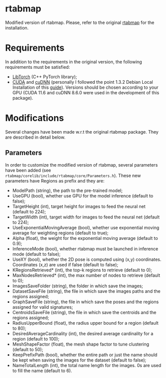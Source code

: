 rtabmap
=======

Modified version of rtabmap. Please, refer to the original [rtabmap](https://github.com/introlab/rtabmap) for the installation.

# Requirements
In addition to the requirements in the original version, the following requirements must be satisfied:
- [LibTorch](https://pytorch.org/cppdocs/installing.html) (C++ PyTorch library);
- [CUDA](https://developer.nvidia.com/cuda-11-6-0-download-archive) and [cuDNN](https://developer.nvidia.com/rdp/cudnn-archive) (personally I followed the point 1.3.2 Debian Local Installation of this [guide](https://docs.nvidia.com/deeplearning/cudnn/install-guide/index.html)). Versions should be chosen according to your GPU (CUDA 11.6 and cuDNN 8.6.0 were used in the development of this package).

# Modifications
Several changes have been made w.r.t the original rtabmap package. They are described in detail below.
 ## Parameters
 In order to customize the modified version of rtabmap, several parameters have been added (see ```rtabmap/corelib/include/rtabmap/core/Parameters.h```). These new parameters have Regions as prefix and they are:
 - ModelPath (string), the path to the pre-trained model;
 - UseGPU (bool), whether use GPU for the model inference (default to false);
 - TargetHeight (int), target height for images to feed the neural net (default to 224);
 - TargetWidth (int), target width for images to feed the neural net (default to 224);
 - UseExponentialMovingAverage (bool), whether use exponential moving average for weighting regions (default to true);
 - Alpha (float), the weight for the exponential moving average (default to 0.9);
 - InferenceMode (bool), whether rtabmap must be launched in inference mode (default to false);
 - UseXY (bool), whether the 2D pose is computed using (x,y) coordinates. Coordinates (x,z) are used if false (default to false);
 - KRegionsRetrieved* (int), the top-k regions to retrieve (default to 0);
 - MaxNodesRetrieved* (int), the max number of nodes to retrieve (default to 0);
 - ImagesSaveFolder (string), the folder in which save the images;
 - DatasetSaveFile (string), the file in which save the images paths and the regions assigned;
 - GraphSaveFile (string), the file in which save the poses and the regions assigned for valid signatures;
 - CentroidsSaveFile (string), the file in which save the centroids and the regions assigned;
 - RadiusUpperBound (float), the radius upper bound for a region (default to 80);
 - DesiredAverageCardinality (int), the desired average cardinality for a region (default to 100);
 - MeshShapeFactor (float), the mesh shape factor to tune clustering (default to 50);
 - KeepPrefixPath (bool), whether the entire path or just the name should be kept when saving the images for the dataset (default to false);
 - NameTotalLength (int), the total name length for the images. 0s are used to fill the name (default to 6).
 
 
 
 
